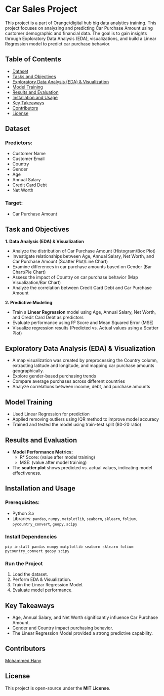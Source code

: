 # Car Sales Project
This project is a part of Orange/digital hub big data analytics training. This project focuses on analyzing and predicting Car Purchase Amount using customer demographic and financial data. The goal is to gain insights through Exploratory Data Analysis (EDA), visualizations, and build a Linear Regression model to predict car purchase behavior.

## Table of Contents
- [Dataset](#dataset)
- [Tasks and Objectives](#tasks-and-objectives)
- [Exploratory Data Analysis (EDA) & Visualization](#exploratory-data-analysis-(EDA)--visualization)
- [Model Training](#model-training)
- [Results and Evaluation](#results-and-evaluation)
- [Installation and Usage](#installation-and-usage)
- [Key Takeaways](#key-takeaways)
- [Contributors](#contributors)
- [License](#license)

## Dataset
### **Predictors:**
* Customer Name
* Customer Email
* Country
* Gender
* Age
* Annual Salary
* Credit Card Debt
* Net Worth

### **Target:**
* Car Purchase Amount

## Task and Objectives
**1. Data Analysis (EDA) & Visualization**
  - Analyze the distribution of Car Purchase Amount (Histogram/Box Plot)
  - Investigate relationships between Age, Annual Salary, Net Worth, and Car Purchase Amount (Scatter Plot/Line Chart)
  - Examine differences in car purchase amounts based on Gender (Bar Chart/Pie Chart)
  - Assess the impact of Country on car purchase behavior (Map Visualization/Bar Chart)
  - Analyze the correlation between Credit Card Debt and Car Purchase Amount

**2. Predictive Modeling**
  - Train a **Linear Regression** model using Age, Annual Salary, Net Worth, and Credit Card Debt as predictors
  - Evaluate performance using R² Score and Mean Squared Error (MSE)
  - Visualize regression results (Predicted vs. Actual values using a Scatter Plot)

## Exploratory Data Analysis (EDA) & Visualization
* A map visualization was created by preprocessing the Country column, extracting latitude and longitude, and mapping car purchase amounts geographically.
* Explore gender-based purchasing trends
* Compare average purchases across different countries
* Analyze correlations between income, debt, and purchase amounts

## Model Training
* Used Linear Regression for prediction
* Applied removing outliers using IQR method to improve model accuracy
* Trained and tested the model using train-test split (80-20 ratio)

## Results and Evaluation
* **Model Performance Metrics:**
  * R² Score: (value after model training)
  * MSE: (value after model training)
* The **scatter plot** shows predicted vs. actual values, indicating model effectiveness.

## Installation and Usage
### **Prerequisites:**
- Python 3.x
- Libraries: `pandas`, `numpy`, `matplotlib`, `seaborn`, `sklearn`, `folium`, `pycountry_convert`, `geopy`, `scipy`
### **Install Dependencies**
  ```
  pip install pandas numpy matplotlib seaborn sklearn folium pycountry_convert geopy scipy
  ```
### **Run the Project**
1. Load the dataset.
2. Perform EDA & Visualization.
3. Train the Linear Regression Model.
4. Evaluate model performance.

## Key Takeaways
* Age, Annual Salary, and Net Worth significantly influence Car Purchase Amount.
* Gender and Country impact purchasing behavior.
* The Linear Regression Model provided a strong predictive capability.

## Contributors

[Mohammed Hany](https://github.com/MohammedHany123/)

## License
This project is open-source under the **MIT License**.
